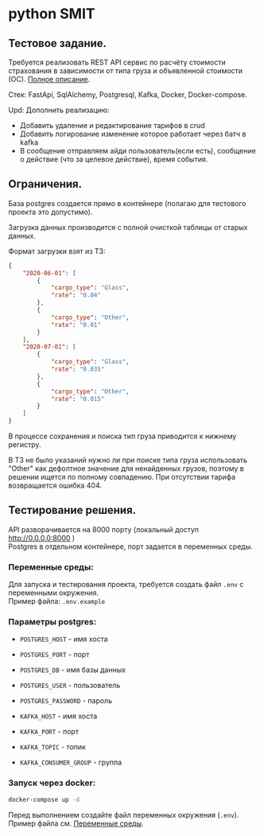 # python SMIT

## Тестовое задание.
Требуется реализовать REST API сервис по расчёту стоимости страхования в зависимости от типа груза и объявленной
стоимости (ОС). [Полное описание](docs/Python_SMIT.pdf).

Стек: FastApi, SqlAlchemy, Postgresql, Kafka, Docker, Docker-compose.

Upd:
Дополнить реализацию:
- Добавить удаление и редактирование тарифов в crud
- Добавить логирование изменение которое работает через батч в kafka
- В сообщение отправляем айди пользователь(если есть),  сообщение о действие (что за целевое действие), время события.

## Ограничения.
База postgres создается прямо в контейнере (полагаю для тестового проекта это допустимо).  

Загрузка данных производится с полной очисткой таблицы от старых данных.

Формат загрузки взят из ТЗ:
```json
{
    "2020-06-01": [
        {
            "cargo_type": "Glass",
            "rate": "0.04"
        },
        {
            "cargo_type": "Other",
            "rate": "0.01"
        }
    ],
    "2020-07-01": [
        {
            "cargo_type": "Glass",
            "rate": "0.035"
        },
        {
            "cargo_type": "Other",
            "rate": "0.015"
        }
    ]
}
```
В процессе сохранения и поиска тип груза приводится к нижнему регистру.

В ТЗ не было указаний нужно ли при поиске типа груза использовать "Other" как 
дефолтное значение для ненайденных грузов, поэтому в решении ищется по полному 
совпадению. При отсутствии тарифа возвращается ошибка 404.

## Тестирование решения.
АPI разворачивается на 8000 порту (локальный доступ http://0.0.0.0:8000 )  
Postgres в отдельном контейнере, порт задается в переменных среды.

### Переменные среды:
Для запуска и тестирования проекта, требуется создать файл `.env` с переменными окружения.\
Пример файла: `.env.example`

### Параметры postgres:
- `POSTGRES_HOST` - имя хоста
- `POSTGRES_PORT` - порт
- `POSTGRES_DB` - имя базы данных
- `POSTGRES_USER` - пользователь
- `POSTGRES_PASSWORD` - пароль

- `KAFKA_HOST` - имя хоста
- `KAFKA_PORT` - порт
- `KAFKA_TOPIC` - топик
- `KAFKA_CONSUMER_GROUP` - группа

### Запуск через docker:
```sh
docker-compose up -d
```
Перед выполнением создайте файл переменных окружения (`.env`).\
Пример файла см. [Переменные среды](#Переменные-среды).
